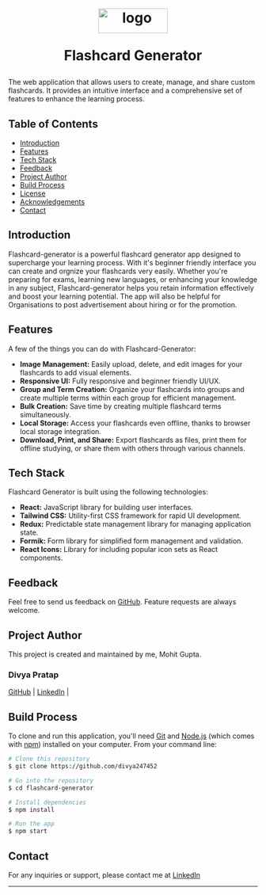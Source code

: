 <h1 align="center">
  
<img src="public/assets/logo.webp" alt="logo" width="140" height="50" style="vertical-align: middle">

Flashcard Generator

</h1>

The web application that allows users to create, manage, and share custom flashcards. It provides an intuitive interface and a comprehensive set of features to enhance the learning process.



## Table of Contents

- [Introduction](#introduction)
- [Features](#features)
- [Tech Stack](#tech-stack)
- [Feedback](#feedback)
- [Project Author](#project-author)
- [Build Process](#build-process)
- [License](#license)
- [Acknowledgements](#acknowledgements)
- [Contact](#contact)

## Introduction

Flashcard-generator is a powerful flashcard generator app designed to supercharge your learning process. With it's beginner friendly interface you can create and orgnize your flashcards very easily. Whether you're preparing for exams, learning new languages, or enhancing your knowledge in any subject, Flashcard-generator helps you retain information effectively and boost your learning potential.
The app will also be helpful for Organisations to post advertisement about hiring or for the promotion.



## Features

A few of the things you can do with Flashcard-Generator:

- **Image Management:** Easily upload, delete, and edit images for your flashcards to add visual elements.
- **Responsive UI:** Fully responsive and beginner friendly UI/UX.
- **Group and Term Creation:** Organize your flashcards into groups and create multiple terms within each group for efficient management.
- **Bulk Creation:** Save time by creating multiple flashcard terms simultaneously.
- **Local Storage:** Access your flashcards even offline, thanks to browser local storage integration.
- **Download, Print, and Share:** Export flashcards as files, print them for offline studying, or share them with others through various channels.

## Tech Stack

Flashcard Generator is built using the following technologies:

- **React:** JavaScript library for building user interfaces.
- **Tailwind CSS:** Utility-first CSS framework for rapid UI development.
- **Redux:** Predictable state management library for managing application state.
- **Formik:** Form library for simplified form management and validation.
- **React Icons:** Library for including popular icon sets as React components.

## Feedback

Feel free to send us feedback on [GitHub](https://github.com/MohitGupta78400). Feature requests are always welcome.

## Project Author

This project is created and maintained by me, Mohit Gupta.

### Divya Pratap
[GitHub](https://github.com/MohitGupta78400) |
[LinkedIn](https://linkedin.com/in/mohit-gupta-5b100099) |

## Build Process

To clone and run this application, you'll need [Git](https://git-scm.com) and [Node.js](https://nodejs.org/en/download/) (which comes with [npm](http://npmjs.com)) installed on your computer. From your command line:

```bash
# Clone this repository
$ git clone https://github.com/divya247452

# Go into the repository
$ cd flashcard-generator

# Install dependencies
$ npm install

# Run the app
$ npm start
```

<!-- ## License

Distributed under the MIT License. See [LICENSE.txt](./LICENSE.txt) for more information. -->


## Contact

For any inquiries or support, please contact me at [LinkedIn](https://linkedin.com/in/mohit-gupta-5b100099)

---
